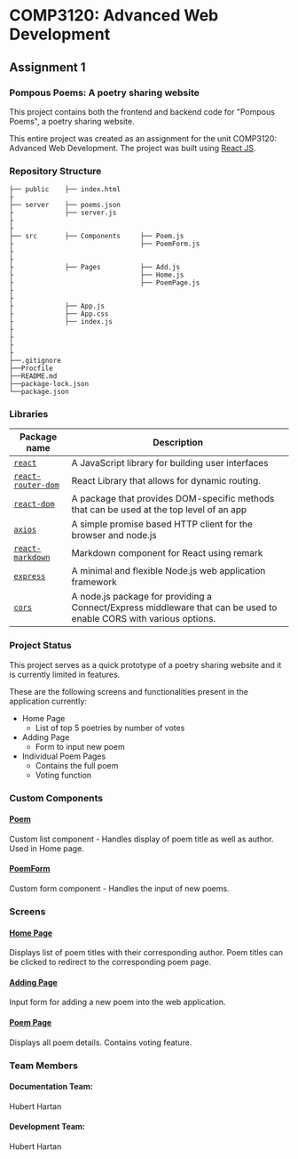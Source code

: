 # COMP3120: Advanced Web Development
## Assignment 1
### Pompous Poems: A poetry sharing website

This project contains both the frontend and backend code for "Pompous Poems", a poetry sharing website.

This entire project was created as an assignment for the unit COMP3120: Advanced Web Development. The project was built using [React JS](https://reactjs.org/).



### Repository Structure

    ├── public    ├── index.html
    ├         
    ├── server    ├── poems.json
    ├             ├── server.js
    ├
    ├
    ├── src       ├── Components     ├── Poem.js
    ├                                ├── PoemForm.js
    ├
    ├
    ├             ├── Pages          ├── Add.js
    ├                                ├── Home.js
    ├                                ├── PoemPage.js
    ├
    ├
    ├             ├── App.js
    ├             ├── App.css
    ├             ├── index.js
    ├             
    ├
    ├
    ├      
    ├──.gitignore
    ├──Procfile
    ├──README.md
    ├──package-lock.json
    └──package.json
   


### Libraries
| Package name                                  | Description                                                                                                                                                                                                                                   |
| --------------------------------------------- | --------------------------------------------------------------------------------------------------------------------------------------------------------------------------------------------------------------------------------------------- |
| [`react`](https://reactjs.org/)  | A JavaScript library for building user interfaces |
| [`react-router-dom`](https://github.com/remix-run/react-router)     | React Library that allows for dynamic routing. |
| [`react-dom`](https://reactjs.org/docs/react-dom.html)    | A package that provides DOM-specific methods that can be used at the top level of an app |
| [`axios`](https://axios-http.com/)    | A simple promise based HTTP client for the browser and node.js |
| [`react-markdown`](https://github.com/remarkjs/react-markdown)    | Markdown component for React using remark |
| [`express`](http://expressjs.com/)    | A minimal and flexible Node.js web application framework |
| [`cors`](https://github.com/expressjs/cors)    | A node.js package for providing a Connect/Express middleware that can be used to enable CORS with various options. |



### Project Status
This project serves as a quick prototype of a poetry sharing website and it is currently limited in features.

These are the following screens and functionalities present in the application currently:
- Home Page
    - List of top 5 poetries by number of votes
- Adding Page
    - Form to input new poem
- Individual Poem Pages
    - Contains the full poem
    - Voting function 


### Custom Components

#### [Poem](individual-project-HubertHartan/src/Components)
Custom list component - Handles display of poem title as well as author.
 Used in Home page.

#### [PoemForm](individual-project-HubertHartan/src/Components)
Custom form component - Handles the input of new poems.



### Screens

#### [Home Page](individual-project-HubertHartan/src/Pages)
Displays list of poem titles with their corresponding author. 
Poem titles can be clicked to redirect to the corresponding poem page.

#### [Adding Page](individual-project-HubertHartan/src/Pages)
Input form for adding a new poem into the web application.

#### [Poem Page](individual-project-HubertHartan/src/Pages)
Displays all poem details.
Contains voting feature.


### Team Members
#### Documentation Team:
Hubert Hartan


#### Development Team:
Hubert Hartan